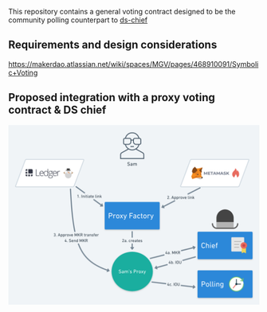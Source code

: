 This repository contains a general voting contract designed to be the community polling counterpart to [ds-chief](https://github.com/dapphub/ds-chief)

## Requirements and design considerations

https://makerdao.atlassian.net/wiki/spaces/MGV/pages/468910091/Symbolic+Voting

## Proposed integration with a proxy voting contract & DS chief

![Vote Proxy](vote-proxy.png)
